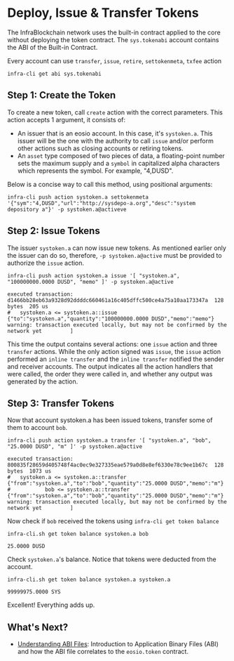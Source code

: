 # Deploy, Issue & Transfer Tokens

The InfraBlockchain network uses the built-in contract applied to the core without deploying the token contract. The `sys.tokenabi` account contains the ABI of the Built-in Contract.&#x20;

Every account can use `transfer`, `issue`, `retire`, `settokenmeta`, `txfee` action

```
infra-cli get abi sys.tokenabi
```

## Step 1: Create the Token

To create a new token, call `create` action with the correct parameters. This action accepts 1 argument, it consists of:

* An issuer that is an eosio account. In this case, it's `systoken.a`. This issuer will be the one with the authority to call `issue` and/or perform other actions such as closing accounts or retiring tokens.
* An `asset` type composed of two pieces of data, a floating-point number sets the maximum supply and a `symbol` in capitalized alpha characters which represents the symbol. For example, "4,DUSD".

Below is a concise way to call this method, using positional arguments:

```
infra-cli push action systoken.a settokenmeta '{"sym":"4,DUSD","url":"http://sysdepo-a.org","desc":"system depository a"}' -p systoken.a@activeve
```

## Step 2: Issue Tokens

The issuer `systoken.a` can now issue new tokens. As mentioned earlier only the issuer can do so, therefore, `-p systoken.a@active` must be provided to authorize the `issue` action.

```
infra-cli push action systoken.a issue '[ "systoken.a", "100000000.0000 DUSD", "memo" ]' -p systoken.a@active
```

```
executed transaction: d1466bb28eb63a9328d92ddddc660461a16c405dffc500ce4a75a10aa173347a  128 bytes  205 us
#   systoken.a <= systoken.a::issue           {"to":"systoken.a","quantity":"100000000.0000 DUSD","memo":"memo"}
warning: transaction executed locally, but may not be confirmed by the network yet         ]
```

This time the output contains several actions: one `issue` action and three `transfer` actions. While the only action signed was `issue`, the `issue` action performed an `inline transfer` and the `inline transfer` notified the sender and receiver accounts. The output indicates all the action handlers that were called, the order they were called in, and whether any output was generated by the action.

## Step 3: Transfer Tokens

Now that account systoken.a has been issued tokens, transfer some of them to account `bob`.

```
infra-cli push action systoken.a transfer '[ "systoken.a", "bob", "25.0000 DUSD", "m" ]' -p systoken.a@active
```

```
executed transaction: 800835f28659d405748f4ac0ec9e327335eae579a0d8e8ef6330e78c9ee1b67c  128 bytes  1073 us
#   systoken.a <= systoken.a::transfer        {"from":"systoken.a","to":"bob","quantity":"25.0000 DUSD","memo":"m"}
#           bob <= systoken.a::transfer        {"from":"systoken.a","to":"bob","quantity":"25.0000 DUSD","memo":"m"}
warning: transaction executed locally, but may not be confirmed by the network yet         ]
```

Now check if `bob` received the tokens using `infra-cli get token balance`&#x20;

```
infra-cli.sh get token balance systoken.a bob
```

```
25.0000 DUSD
```

Check `systoken.a`'s balance. Notice that tokens were deducted from the account.

```
infra-cli.sh get token balance systoken.a systoken.a
```

```
99999975.0000 SYS
```

Excellent! Everything adds up.

## What's Next?

* [Understanding ABI Files](understanding-abi-files.md): Introduction to Application Binary Files (ABI) and how the ABI file correlates to the `eosio.token` contract.
